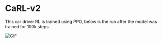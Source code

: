 # CaRL-v2

This car driver RL is trained using PPO, below is the run after the model was trained for 100k steps.

![GIF](https://raw.githubusercontent.com/sakshitposting-irl/CaRL-v2/main/videos/play2.gif)
